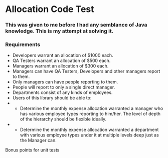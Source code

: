 # Allocation Code Test

### This was given to me before I had any semblance of Java knowledge. This is my attempt at solving it.

### Requirements
- Developers warrant an allocation of $1000 each.
- QA Testers warrant an allocation of $500 each.
- Managers warrant an allocation of $300 each.
- Managers can have QA Testers, Developers and other managers report to them.
- Only managers can have people reporting to them.
- People will report to only a single direct manager.
- Departments consist of any kinds of employees.
- Users of this library should be able to:
- - Determine the monthly expense allocation warranted a manager who has various employee types reporting to him/her. The level of depth of the hierarchy should be flexible ideally.
- - Determine the monthly expense allocation warranted a department with various employee types under it at multiple levels deep just as the Manager can.

Bonus points for unit tests